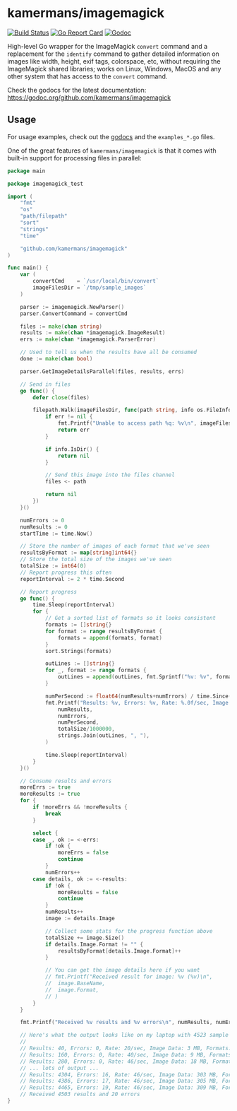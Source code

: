 # kamermans/imagemagick

[![Build Status](https://travis-ci.org/kamermans/imagemagick.svg?branch=master)](https://travis-ci.org/kamermans/imagemagick) [![Go Report Card](https://goreportcard.com/badge/github.com/kamermans/imagemagick)](https://goreportcard.com/report/github.com/kamermans/imagemagick) [![Godoc](https://img.shields.io/badge/godoc-docs-blue.svg)](https://godoc.org/github.com/kamermans/imagemagick)

High-level Go wrapper for the ImageMagick `convert` command and a replacement for the `identify` command to gather detailed information on images like width, height, exif tags, colorspace, etc, without requiring the ImageMagick shared libraries; works on Linux, Windows, MacOS and any other system that has access to the `convert` command.

Check the godocs for the latest documentation:
https://godoc.org/github.com/kamermans/imagemagick

## Usage
For usage examples, check out the [godocs](https://godoc.org/github.com/kamermans/imagemagick) and the `examples_*.go` files.

One of the great features of `kamermans/imagemagick` is that it comes with built-in support for processing files in parallel:

```go
package main

package imagemagick_test

import (
	"fmt"
	"os"
	"path/filepath"
	"sort"
	"strings"
	"time"

	"github.com/kamermans/imagemagick"
)

func main() {
    var (
        convertCmd    = `/usr/local/bin/convert`
        imageFilesDir = `/tmp/sample_images`
    )

    parser := imagemagick.NewParser()
    parser.ConvertCommand = convertCmd

    files := make(chan string)
    results := make(chan *imagemagick.ImageResult)
    errs := make(chan *imagemagick.ParserError)

    // Used to tell us when the results have all be consumed
    done := make(chan bool)

    parser.GetImageDetailsParallel(files, results, errs)

    // Send in files
    go func() {
        defer close(files)

        filepath.Walk(imageFilesDir, func(path string, info os.FileInfo, err error) error {
            if err != nil {
                fmt.Printf("Unable to access path %q: %v\n", imageFilesDir, err)
                return err
            }

            if info.IsDir() {
                return nil
            }

            // Send this image into the files channel
            files <- path

            return nil
        })
    }()

    numErrors := 0
    numResults := 0
    startTime := time.Now()

    // Store the number of images of each format that we've seen
    resultsByFormat := map[string]int64{}
    // Store the total size of the images we've seen
    totalSize := int64(0)
    // Report progress this often
    reportInterval := 2 * time.Second

    // Report progress
    go func() {
        time.Sleep(reportInterval)
        for {
            // Get a sorted list of formats so it looks consistent
            formats := []string{}
            for format := range resultsByFormat {
                formats = append(formats, format)
            }
            sort.Strings(formats)

            outLines := []string{}
            for _, format := range formats {
                outLines = append(outLines, fmt.Sprintf("%v: %v", format, resultsByFormat[format]))
            }

            numPerSecond := float64(numResults+numErrors) / time.Since(startTime).Seconds()
            fmt.Printf("Results: %v, Errors: %v, Rate: %.0f/sec, Image Data: %v MB, Formats: {%v}\n",
                numResults,
                numErrors,
                numPerSecond,
                totalSize/1000000,
                strings.Join(outLines, ", "),
            )

            time.Sleep(reportInterval)
        }
    }()

    // Consume results and errors
    moreErrs := true
    moreResults := true
    for {
        if !moreErrs && !moreResults {
            break
        }

        select {
        case _, ok := <-errs:
            if !ok {
                moreErrs = false
                continue
            }
            numErrors++
        case details, ok := <-results:
            if !ok {
                moreResults = false
                continue
            }
            numResults++
            image := details.Image

            // Collect some stats for the progress function above
            totalSize += image.Size()
            if details.Image.Format != "" {
                resultsByFormat[details.Image.Format]++
            }

            // You can get the image details here if you want
            // fmt.Printf("Received result for image: %v (%v)\n",
            // 	image.BaseName,
            // 	image.Format,
            // )
        }
    }

    fmt.Printf("Received %v results and %v errors\n", numResults, numErrors)

    // Here's what the output looks like on my laptop with 4523 sample images:
    //
    // Results: 40, Errors: 0, Rate: 20/sec, Image Data: 3 MB, Formats: {JPEG: 40}
    // Results: 160, Errors: 0, Rate: 40/sec, Image Data: 9 MB, Formats: {JPEG: 159, PNG: 1}
    // Results: 280, Errors: 0, Rate: 46/sec, Image Data: 18 MB, Formats: {JPEG: 279, PNG: 1}
    // ... lots of output ...
    // Results: 4304, Errors: 16, Rate: 46/sec, Image Data: 303 MB, Formats: {JPEG: 4281, PNG: 23}
    // Results: 4386, Errors: 17, Rate: 46/sec, Image Data: 305 MB, Formats: {JPEG: 4362, PNG: 24}
    // Results: 4465, Errors: 19, Rate: 46/sec, Image Data: 309 MB, Formats: {JPEG: 4440, PNG: 25}
    // Received 4503 results and 20 errors
}
```
